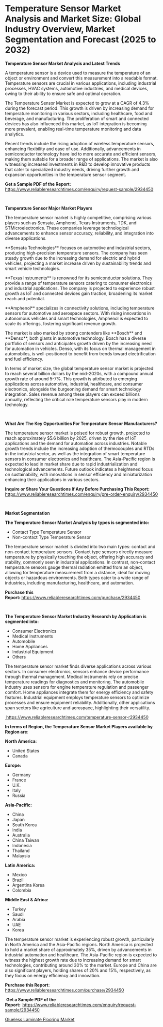 <p><h1>Temperature Sensor Market Analysis and Market Size: Global Industry Overview, Market Segmentation and Forecast (2025 to 2032)</h1></p><p><strong>Temperature Sensor Market Analysis and Latest Trends</strong></p>
<p><p>A temperature sensor is a device used to measure the temperature of an object or environment and convert this measurement into a readable format. Temperature sensors are crucial in various applications, including industrial processes, HVAC systems, automotive industries, and medical devices, owing to their ability to ensure safe and optimal operation.</p><p>The Temperature Sensor Market is expected to grow at a CAGR of 4.3% during the forecast period. This growth is driven by increasing demand for temperature monitoring in various sectors, including healthcare, food and beverage, and manufacturing. The proliferation of smart and connected devices has also influenced this market, as IoT integration is becoming more prevalent, enabling real-time temperature monitoring and data analytics.</p><p>Recent trends include the rising adoption of wireless temperature sensors, enhancing flexibility and ease of use. Additionally, advancements in semiconductor technology have led to more accurate and efficient sensors, making them suitable for a broader range of applications. The market is also witnessing increased investments in R&D to develop innovative products that cater to specialized industry needs, driving further growth and expansion opportunities in the temperature sensor segment.</p></p>
<p><strong>Get a Sample PDF of the Report:&nbsp;</strong> <a href="https://www.reliableresearchtimes.com/enquiry/request-sample/2934450?utm_campaign=3214&utm_medium=2&utm_source=Github&utm_content=ia&utm_term=13032025&utm_id=temperature-sensor">https://www.reliableresearchtimes.com/enquiry/request-sample/2934450</a></p>
<p>&nbsp;</p>
<p><strong>Temperature Sensor Major Market Players</strong></p>
<p><p>The temperature sensor market is highly competitive, comprising various players such as Sensata, Amphenol, Texas Instruments, TDK, and STMicroelectronics. These companies leverage technological advancements to enhance sensor accuracy, reliability, and integration into diverse applications.</p><p>**Sensata Technologies** focuses on automotive and industrial sectors, producing high-precision temperature sensors. The company has seen steady growth due to the increasing demand for electric and hybrid vehicles, projecting a market increase driven by sustainability trends and smart vehicle technologies.</p><p>**Texas Instruments** is renowned for its semiconductor solutions. They provide a range of temperature sensors catering to consumer electronics and industrial applications. The company is projected to experience robust growth as IoT and connected devices gain traction, broadening its market reach and potential.</p><p>**Amphenol** specializes in connectivity solutions, including temperature sensors for automotive and aerospace sectors. With rising innovations in autonomous vehicles and smart technologies, Amphenol is expected to scale its offerings, fostering significant revenue growth.</p><p>The market is also marked by strong contenders like **Bosch** and **Denso**, both giants in automotive technology. Bosch has a diverse portfolio of sensors and anticipates growth driven by the increasing need for automation in vehicles. Denso, with its focus on thermal management in automobiles, is well-positioned to benefit from trends toward electrification and fuel efficiency.</p><p>In terms of market size, the global temperature sensor market is projected to reach several billion dollars by the mid-2020s, with a compound annual growth rate of around 5-7%. This growth is attributed to emerging applications across automotive, industrial, healthcare, and consumer electronics, alongside the burgeoning demand for smart technology integration. Sales revenue among these players can exceed billions annually, reflecting the critical role temperature sensors play in modern technology.</p></p>
<p>&nbsp;</p>
<p><strong>What Are The Key Opportunities For Temperature Sensor Manufacturers?</strong></p>
<p><p>The temperature sensor market is poised for robust growth, projected to reach approximately $5.6 billion by 2025, driven by the rise of IoT applications and the demand for automation across industries. Notable growth trends include the increasing adoption of thermocouples and RTDs in the industrial sector, as well as the integration of smart temperature sensors in consumer electronics and healthcare. The Asia-Pacific region is expected to lead in market share due to rapid industrialization and technological advancements. Future outlook indicates a heightened focus on sustainability, with innovations in sensor efficiency and miniaturization enhancing their applications in various sectors.</p></p>
<p><strong>Inquire or Share Your Questions If Any Before Purchasing This Report:</strong> <a href="https://www.reliableresearchtimes.com/enquiry/pre-order-enquiry/2934450?utm_campaign=3214&utm_medium=2&utm_source=Github&utm_content=ia&utm_term=13032025&utm_id=temperature-sensor">https://www.reliableresearchtimes.com/enquiry/pre-order-enquiry/2934450</a></p>
<p>&nbsp;</p>
<p><strong>Market Segmentation</strong></p>
<p><strong>The Temperature Sensor Market Analysis by types is segmented into:</strong></p>
<p><ul><li>Contact Type Temperature Sensor</li><li>Non-contact Type Temperature Sensor</li></ul></p>
<p><p>The temperature sensor market is divided into two main types: contact and non-contact temperature sensors. Contact type sensors directly measure temperature by physically touching the object, offering high accuracy and stability, commonly seen in industrial applications. In contrast, non-contact temperature sensors gauge thermal radiation emitted from an object, allowing for temperature measurement from a distance, ideal for moving objects or hazardous environments. Both types cater to a wide range of industries, including manufacturing, healthcare, and automation.</p></p>
<p><strong>Purchase this Report:&nbsp;</strong><a href="https://www.reliableresearchtimes.com/purchase/2934450?utm_campaign=3214&utm_medium=2&utm_source=Github&utm_content=ia&utm_term=13032025&utm_id=temperature-sensor">https://www.reliableresearchtimes.com/purchase/2934450</a></p>
<p>&nbsp;</p>
<p><strong>The Temperature Sensor Market Industry Research by Application is segmented into:</strong></p>
<p><ul><li>Consumer Electronics</li><li>Medical Instruments</li><li>Automobile</li><li>Home Appliances</li><li>Industrial Equipment</li><li>Others</li></ul></p>
<p><p>The temperature sensor market finds diverse applications across various sectors. In consumer electronics, sensors enhance device performance through thermal management. Medical instruments rely on precise temperature readings for diagnostics and monitoring. The automobile industry uses sensors for engine temperature regulation and passenger comfort. Home appliances integrate them for energy efficiency and safety features. Industrial equipment employs temperature sensors to optimize processes and ensure equipment reliability. Additionally, other applications span sectors like agriculture and aerospace, highlighting their versatility.</p></p>
<p><a href="https://www.reliableresearchtimes.com/temperature-sensor-r2934450?utm_campaign=3214&utm_medium=2&utm_source=Github&utm_content=ia&utm_term=13032025&utm_id=temperature-sensor">&nbsp;https://www.reliableresearchtimes.com/temperature-sensor-r2934450</a></p>
<p><strong>In terms of Region, the Temperature Sensor Market Players available by Region are:</strong></p>
<p>
    <p> <strong> North America: </strong>
        <ul>
            <li>United States</li>
            <li>Canada</li>
        </ul>
        </p> 
    <p> <strong> Europe: </strong>
        <ul>
            <li>Germany</li>
            <li>France</li>
            <li>U.K.</li>
            <li>Italy</li>
            <li>Russia</li>
        </ul>
        </p> 
    <p> <strong> Asia-Pacific: </strong>
        <ul>
            <li>China</li>
            <li>Japan</li>
            <li>South Korea</li>
            <li>India</li>
            <li>Australia</li>
            <li>China Taiwan</li>
            <li>Indonesia</li>
            <li>Thailand</li>
            <li>Malaysia</li>
        </ul>
        </p> 
    <p> <strong> Latin America: </strong>
        <ul>
            <li>Mexico</li>
            <li>Brazil</li>
            <li>Argentina Korea</li>
            <li>Colombia</li>
        </ul>
        </p> 
    <p> <strong> Middle East & Africa: </strong>
        <ul>
            <li>Turkey</li>
            <li>Saudi</li>
            <li>Arabia</li>
            <li>UAE</li>
            <li>Korea</li>
        </ul>
    </p>
    </p>
<p><p>The temperature sensor market is experiencing robust growth, particularly in North America and the Asia-Pacific regions. North America is projected to hold a market share of approximately 35%, driven by advancements in industrial automation and healthcare. The Asia-Pacific region is expected to witness the highest growth rate due to increasing demand for smart technologies, contributing around 30% to the market. Europe and China are also significant players, holding shares of 20% and 15%, respectively, as they focus on energy efficiency and innovation.</p></p>
<p><strong>Purchase this Report: </strong><a href="https://www.reliableresearchtimes.com/purchase/2934450?utm_campaign=3214&utm_medium=2&utm_source=Github&utm_content=ia&utm_term=13032025&utm_id=temperature-sensor">https://www.reliableresearchtimes.com/purchase/2934450</a></p>
<p>&nbsp;<strong>Get a Sample PDF of the Report:&nbsp;&nbsp;</strong><a href="https://www.reliableresearchtimes.com/enquiry/request-sample/2934450?utm_campaign=3214&utm_medium=2&utm_source=Github&utm_content=ia&utm_term=13032025&utm_id=temperature-sensor">https://www.reliableresearchtimes.com/enquiry/request-sample/2934450</a></p>
<p><strong></strong></p>
<p><p><a href="https://github.com/supicweg/Market-Research-Report-List-1/blob/main/glueless-laminate-flooring-market.md?utm_campaign=3214&utm_medium=2&utm_source=Github&utm_content=ia&utm_term=13032025&utm_id=temperature-sensor">Glueless Laminate Flooring Market</a></p></p>